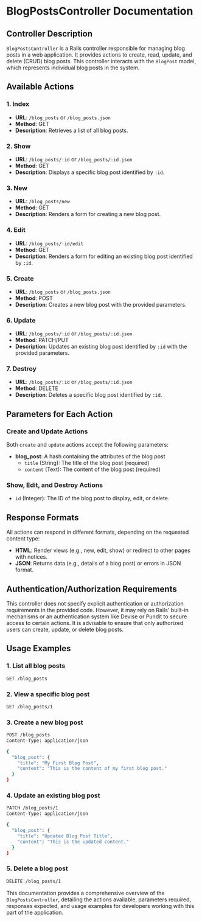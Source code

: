 # BlogPostsController Documentation

## Controller Description
`BlogPostsController` is a Rails controller responsible for managing blog posts in a web application. It provides actions to create, read, update, and delete (CRUD) blog posts. This controller interacts with the `BlogPost` model, which represents individual blog posts in the system.

## Available Actions

### 1. Index
- **URL**: `/blog_posts` or `/blog_posts.json`
- **Method**: GET
- **Description**: Retrieves a list of all blog posts.

### 2. Show
- **URL**: `/blog_posts/:id` or `/blog_posts/:id.json`
- **Method**: GET
- **Description**: Displays a specific blog post identified by `:id`.

### 3. New
- **URL**: `/blog_posts/new`
- **Method**: GET
- **Description**: Renders a form for creating a new blog post.

### 4. Edit
- **URL**: `/blog_posts/:id/edit`
- **Method**: GET
- **Description**: Renders a form for editing an existing blog post identified by `:id`.

### 5. Create
- **URL**: `/blog_posts` or `/blog_posts.json`
- **Method**: POST
- **Description**: Creates a new blog post with the provided parameters.

### 6. Update
- **URL**: `/blog_posts/:id` or `/blog_posts/:id.json`
- **Method**: PATCH/PUT
- **Description**: Updates an existing blog post identified by `:id` with the provided parameters.

### 7. Destroy
- **URL**: `/blog_posts/:id` or `/blog_posts/:id.json`
- **Method**: DELETE
- **Description**: Deletes a specific blog post identified by `:id`.

## Parameters for Each Action

### Create and Update Actions
Both `create` and `update` actions accept the following parameters:

- **blog_post**: A hash containing the attributes of the blog post
  - `title` (String): The title of the blog post (required)
  - `content` (Text): The content of the blog post (required)

### Show, Edit, and Destroy Actions
- `id` (Integer): The ID of the blog post to display, edit, or delete.

## Response Formats
All actions can respond in different formats, depending on the requested content type:

- **HTML**: Render views (e.g., new, edit, show) or redirect to other pages with notices.
- **JSON**: Returns data (e.g., details of a blog post) or errors in JSON format.

## Authentication/Authorization Requirements
This controller does not specify explicit authentication or authorization requirements in the provided code. However, it may rely on Rails' built-in mechanisms or an authentication system like Devise or Pundit to secure access to certain actions. It is advisable to ensure that only authorized users can create, update, or delete blog posts.

## Usage Examples

### 1. List all blog posts
```bash
GET /blog_posts
```

### 2. View a specific blog post
```bash
GET /blog_posts/1
```

### 3. Create a new blog post
```bash
POST /blog_posts
Content-Type: application/json

{
  "blog_post": {
    "title": "My First Blog Post",
    "content": "This is the content of my first blog post."
  }
}
```

### 4. Update an existing blog post
```bash
PATCH /blog_posts/1
Content-Type: application/json

{
  "blog_post": {
    "title": "Updated Blog Post Title",
    "content": "This is the updated content."
  }
}
```

### 5. Delete a blog post
```bash
DELETE /blog_posts/1
```

This documentation provides a comprehensive overview of the `BlogPostsController`, detailing the actions available, parameters required, responses expected, and usage examples for developers working with this part of the application.